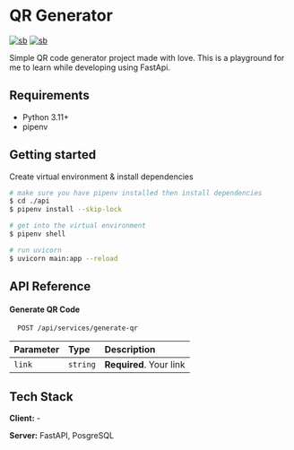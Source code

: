 
# QR Generator 
[![sb](https://flat.badgen.net/badge/icon/kofi/black?icon=kofi&label)](https://github.com/syfqpie/qr-generator) [![sb](https://flat.badgen.net/badge/icon/koding/black?icon=terminal&label)](https://github.com/syfqpie/qr-generator)

Simple QR code generator project made with love. This is a playground for me to learn while developing using FastApi.

## Requirements

* Python 3.11+
* pipenv

## Getting started

Create virtual environment & install dependencies

```bash
# make sure you have pipenv installed then install dependencies
$ cd ./api
$ pipenv install --skip-lock

# get into the virtual environment
$ pipenv shell

# run uvicorn
$ uvicorn main:app --reload
```

## API Reference

#### Generate QR Code

```http
  POST /api/services/generate-qr
```

| Parameter | Type     | Description                |
| :-------- | :------- | :------------------------- |
| `link` | `string` | **Required**. Your link |

  
## Tech Stack

**Client:** -

**Server:** FastAPI, PosgreSQL